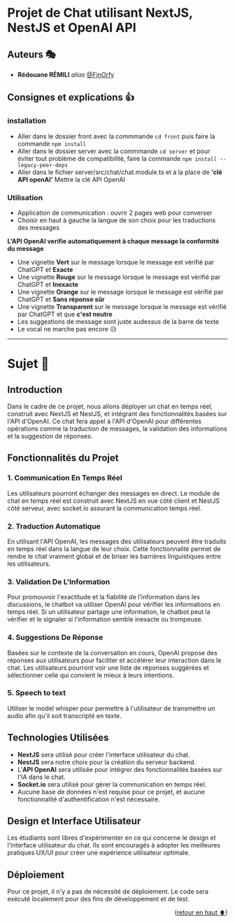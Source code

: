 # Projet de Chat utilisant NextJS, NestJS et OpenAI API 

## Auteurs 🎭

* **Rédouane RÉMILI** _alias_ [@FinOrfy](https://github.com/red-rml)

## Consignes et explications 👍

### installation

- Aller dans le dossier front avec la commmande ```cd front``` puis faire la commande ```npm install``` 
- Aller dans le dossier server avec la commmande ```cd server``` et pour éviter tout problème de compatibilité, faire la commande ```npm install --legacy-peer-deps```
- Aller dans le fichier server/src/chat/chat.module.ts et à la place de **'clé API openAI'** Mettre la clé API OpenAI

### Utilisation

- Application de communication : ouvrir 2 pages web pour converser
- Choisir en haut à gauche la langue de son choix pour les traductions des messages

**L'API OpenAI verifie automatiquement à chaque message la conformité du message**
- Une vignette **Vert** sur le message lorsque le message est vérifié par ChatGPT et **Exacte**
- Une vignette **Rouge** sur le message lorsque le message est vérifié par ChatGPT et **Inexacte**
- Une vignette **Orange** sur le message lorsque le message est vérifié par ChatGPT et **Sans réponse sûr**
- Une vignette **Transparent** sur le message lorsque le message est vérifié par ChatGPT et que **c'est neutre**
- Les suggestions de message sont juste audessus de la barre de texte
- Le vocal ne marche pas encore 😥

---

# Sujet 📖

## Introduction

Dans le cadre de ce projet, nous allons déployer un chat en temps réel, construit avec NextJS et NestJS, et intégrant des fonctionnalités basées sur l'API d'OpenAI. Ce chat fera appel à l'API d'OpenAI pour différentes opérations comme la traduction de messages, la validation des informations et la suggestion de réponses.

## Fonctionnalités du Projet

### 1. Communication En Temps Réel

Les utilisateurs pourront échanger des messages en direct. Le module de chat en temps réel est construit avec NextJS en vue côté client et NestJS côté serveur, avec socket.io assurant la communication temps réel.

### 2. Traduction Automatique

En utilisant l'API OpenAI, les messages des utilisateurs peuvent être traduits en temps réel dans la langue de leur choix. Cette fonctionnalité permet de rendre le chat vraiment global et de briser les barrières linguistiques entre les utilisateurs.

### 3. Validation De L'Information

Pour promouvoir l'exactitude et la fiabilité de l'information dans les discussions, le chatbot va utiliser OpenAI pour vérifier les informations en temps réel. Si un utilisateur partage une information, le chatbot peut la vérifier et le signaler si l'information semble inexacte ou trompeuse.

### 4. Suggestions De Réponse

Basées sur le contexte de la conversation en cours, OpenAI propose des réponses aux utilisateurs pour faciliter et accélérer leur interaction dans le chat. Les utilisateurs pourront voir une liste de réponses suggérées et sélectionner celle qui convient le mieux à leurs intentions.

### 5. Speech to text

Utiliser le model whisper pour permettre à l'utilisateur de transmettre un audio afin qu'il soit transcripté en texte.

## Technologies Utilisées

- **NextJS** sera utilisé pour créer l'interface utilisateur du chat.
- **NestJS** sera notre choix pour la création du serveur backend.
- L'**API OpenAI** sera utilisée pour intégrer des fonctionnalités basées sur l'IA dans le chat.
- **Socket.io** sera utilisé pour gérer la communication en temps réel.
- Aucune base de données n'est requise pour ce projet, et aucune fonctionnalité d'authentification n'est nécessaire.
  
## Design et Interface Utilisateur

Les étudiants sont libres d'expérimenter en ce qui concerne le design et l'interface utilisateur du chat. Ils sont encouragés à adopter les meilleures pratiques UX/UI pour créer une expérience utilisateur optimale.

## Déploiement

Pour ce projet, il n'y a pas de nécessité de déploiement. Le code sera exécuté localement pour des fins de développement et de test.


<p align="right">(<a href="#readme-top">retour en haut ⬆</a>)</p>